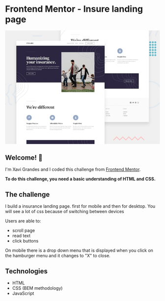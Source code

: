 # Frontend Mentor - Insure landing page

![Design preview for the Insure landing page coding challenge](./design/desktop-preview.jpg)

## Welcome! 👋

I'm Xavi Grandes and I coded this challenge from [Frontend Mentor](https://www.frontendmentor.io).

**To do this challenge, you need a basic understanding of HTML and CSS.**

## The challenge

I build a insurance landing page. first for mobile and then for desktop.
You will see a lot of css because of switching between devices

Users are able to:
- scroll page
- read text
- click buttons

On mobile there is a drop down menu that is displayed when you click on the hamburger menu and it changes to "X" to close.

## Technologies

- HTML
- CSS (BEM methodology)
- JavaScript
